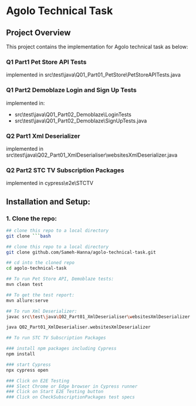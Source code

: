 # Agolo Technical Task

## Project Overview
This project contains the implementation for Agolo technical task as below:
### Q1 Part1 Pet Store API Tests
implemented in src\test\java\Q01_Part01_PetStore\PetStoreAPITests.java

### Q1 Part2 Demoblaze Login and Sign Up Tests
implemented in:
- src\test\java\Q01_Part02_Demoblaze\LoginTests
- src\test\java\Q01_Part02_Demoblaze\SignUpTests.java

### Q2 Part1 Xml Deserializer
implemented in src\test\java\Q02_Part01_XmlDeserialiser\websitesXmlDeserializer.java

### Q2 Part2 STC TV Subscription Packages
implemented in cypress\e2e\STCTV



## Installation and Setup:
### 1. Clone the repo:
```bash
## clone this repo to a local directory
git clone ```bash

## clone this repo to a local directory
git clone github.com/Sameh-Hanna/agolo-technical-task.git

## cd into the cloned repo
cd agolo-technical-task

## To run Pet Store API, Demoblaze tests:
mvn clean test

## To get the test report:
mvn allure:serve

## To run Xml Deserializer:
javac src\test\java\Q02_Part01_XmlDeserialiser\websitesXmlDeserializer.java

java Q02_Part01_XmlDeserialiser.websitesXmlDeserializer

## To run STC TV Subscription Packages

### install npm packages including Cypress
npm install

### start Cypress 
npx cypress open

### Click on E2E Testing
### Slect Chrome or Edge browser in Cypress runner
### Click on Start E2E Testing button
### Click on CheckSubscriptionPackages test specs

